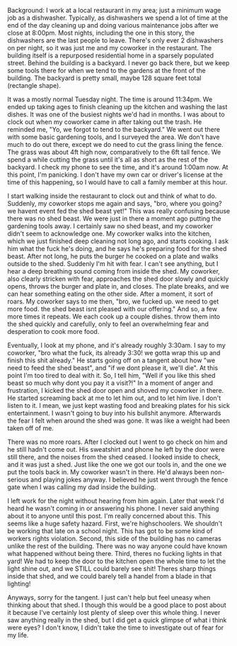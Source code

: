 Background: I work at a local restaurant in my area; just a minimum wage job as a dishwasher. Typically, as dishwashers we spend a lot of time at the end of the day cleaning up and doing various maintenance jobs after we close at 8:00pm. Most nights, including the one in this story, the dishwashers are the last people to leave. There's only ever 2 dishwashers on per night, so it was just me and my coworker in the restaurant. The building itself is a repurposed residential home in a sparsely populated street. Behind the building is a backyard. I never go back there, but we keep some tools there for when we tend to the gardens at the front of the building. The backyard is pretty small, maybe 128 square feet total (rectangle shape).



It was a mostly normal Tuesday night. The time is around 11:34pm. We ended up taking ages to finish cleaning up the kitchen and washing the last dishes. It was one of the busiest nights we'd had in months. I was about to clock out when my coworker came in after taking out the trash. He reminded me, "Yo, we forgot to tend to the backyard." We went out there with some basic gardening tools, and I surveyed the area. We don't have much to do out there, except we do need to cut the grass lining the fence. The grass was about 4ft high now, comparatively to the 6ft tall fence. We spend a while cutting the grass until it's all as short as the rest of the backyard. I check my phone to see the time, and it's around 1:00am now. At this point, I'm panicking. I don't have my own car or driver's license at the time of this happening, so I would have to call a family member at this hour. 

  
I start walking inside the restaurant to clock out and think of what to do. Suddenly, my coworker stops me again and says, "bro, where you going? we havent event fed the shed beast yet!" This was really confusing because there was no shed beast. We were just in there a moment ago putting the gardening tools away. I certainly saw no shed beast, and my coworker didn't seem to acknowledge one. My coworker walks into the kitchen, which we just finished deep cleaning not long ago, and starts cooking. I ask him what the fuck he's doing, and he says he's preparing food for the shed beast. After not long, he puts the burger he cooked on a plate and walks outside to the shed. Suddenly I'm hit with fear. I can't see anything, but I hear a deep breathing sound coming from inside the shed. My coworker, also clearly stricken with fear, approaches the shed door slowly and quickly opens, throws the burger and plate in, and closes. The plate breaks, and we can hear something eating on the other side. After a moment, it sort of roars. My coworker says to me then, "bro, we fucked up. we need to get more food. the shed beast isnt pleased with our offering." And so, a few more times it repeats. We each cook up a couple dishes. throw them into the shed quickly and carefully, only to feel an overwhelming fear and desperation to cook more food. 



Eventually, I look at my phone, and it's already roughly 3:30am. I say to my coworker, "bro what the fuck, its already 3:30! we gotta wrap this up and finish this shit already." He starts going off on a tangent about how "we need to feed the shed beast", and "if we dont please it, we'll die". At this point I'm too tired to deal with it. So, I tell him, "Well if you like this shed beast so much why dont you pay it a visit?!" In a moment of anger and frustration, I kicked the shed door open and shoved my coworker in there. He started screaming back at me to let him out, and to let him live. I don't listen to it. I mean, we just kept wasting food and breaking plates for his sick entertainment. I wasn't going to buy into his bullshit anymore. Afterwards the fear I felt when around the shed was gone. It was like a weight had been taken off of me.

  
There was no more roars. After I clocked out I went to go check on him and he still hadn't come out. His sweatshirt and phone he left by the door were still there, and the noises from the shed ceased. I looked inside to check, and it was just a shed. Just like the one we got our tools in, and the one we put the tools back in. My coworker wasn't in there. He'd always been non-serious and playing jokes anyway. I believed he just went through the fence gate when I was calling my dad inside the building. 

  
I left work for the night without hearing from him again. Later that week I'd heard he wasn't coming in or answering his phone. I never said anything about it to anyone until this post. I'm really concerned about this. This seems like a huge safety hazard. First, we're highschoolers. We shouldn't be working that late on a school night. This has got to be some kind of workers rights violation. Second, this side of the building has no cameras unlike the rest of the building. There was no way anyone could have known what happened without being there. Third, theres no fucking lights in that yard! We had to keep the door to the kitchen open the whole time to let the light shine out, and we STILL could barely see shit! Theres sharp things inside that shed, and we could barely tell a handel from a blade in that lighting! 

  
Anyways, sorry for the tangent. I just can't help but feel uneasy when thinking about that shed. I though this would be a good place to post about it because I've certainly lost plenty of sleep over this whole thing. I never saw anything really in the shed, but I did get a quick glimpse of what i think were eyes? I don't know, I didn't take the time to investigate out of fear for my life. 